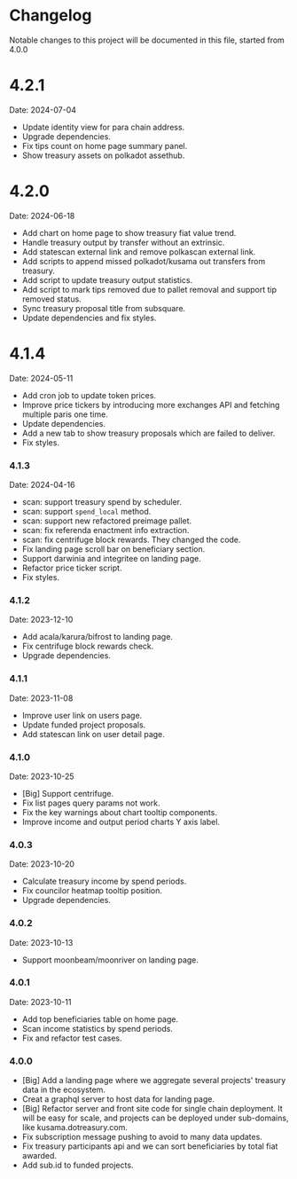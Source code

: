 # Changelog

Notable changes to this project will be documented in this file, started from 4.0.0

# 4.2.1

Date: 2024-07-04

- Update identity view for para chain address.
- Upgrade dependencies.
- Fix tips count on home page summary panel.
- Show treasury assets on polkadot assethub.

# 4.2.0

Date: 2024-06-18

- Add chart on home page to show treasury fiat value trend.
- Handle treasury output by transfer without an extrinsic.
- Add statescan external link and remove polkascan external link.
- Add scripts to append missed polkadot/kusama out transfers from treasury.
- Add script to update treasury output statistics.
- Add script to mark tips removed due to pallet removal and support tip removed status.
- Sync treasury proposal title from subsquare.
- Update dependencies and fix styles.

# 4.1.4

Date: 2024-05-11

- Add cron job to update token prices.
- Improve price tickers by introducing more exchanges API and fetching multiple paris one time.
- Update dependencies.
- Add a new tab to show treasury proposals which are failed to deliver.
- Fix styles.

### 4.1.3

Date: 2024-04-16

- scan: support treasury spend by scheduler.
- scan: support `spend_local` method.
- scan: support new refactored preimage pallet.
- scan: fix referenda enactment info extraction.
- scan: fix centrifuge block rewards. They changed the code.
- Fix landing page scroll bar on beneficiary section.
- Support darwinia and integritee on landing page.
- Refactor price ticker script.
- Fix styles.

### 4.1.2

Date: 2023-12-10

- Add acala/karura/bifrost to landing page.
- Fix centrifuge block rewards check.
- Upgrade dependencies.

### 4.1.1

Date: 2023-11-08

- Improve user link on users page.
- Update funded project proposals.
- Add statescan link on user detail page.

### 4.1.0

Date: 2023-10-25

- [Big] Support centrifuge.
- Fix list pages query params not work.
- Fix the key warnings about chart tooltip components.
- Improve income and output period charts Y axis label.

### 4.0.3

Date: 2023-10-20

- Calculate treasury income by spend periods.
- Fix councilor heatmap tooltip position.
- Upgrade dependencies.

### 4.0.2

Date: 2023-10-13

- Support moonbeam/moonriver on landing page.

### 4.0.1

Date: 2023-10-11

- Add top beneficiaries table on home page.
- Scan income statistics by spend periods.
- Fix and refactor test cases.

### 4.0.0

- [Big] Add a landing page where we aggregate several projects' treasury data in the ecosystem.
- Creat a graphql server to host data for landing page.
- [Big] Refactor server and front site code for single chain deployment. It will be easy for scale, and projects can be
  deployed under sub-domains, like kusama.dotreasury.com.
- Fix subscription message pushing to avoid to many data updates.
- Fix treasury participants api and we can sort beneficiaries by total fiat awarded.
- Add sub.id to funded projects.
